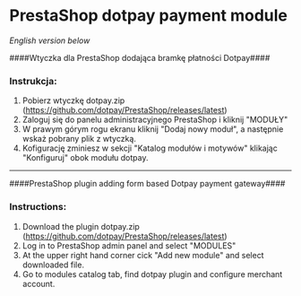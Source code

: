 PrestaShop dotpay payment module
=====================

*English version below*

####Wtyczka dla PrestaShop dodająca bramkę płatności Dotpay####

### Instrukcja: ###
1. Pobierz wtyczkę dotpay.zip (https://github.com/dotpay/PrestaShop/releases/latest)
2. Zaloguj się do panelu administracyjnego PrestaShop i kliknij "MODUŁY"
3. W prawym górym rogu ekranu kliknij "Dodaj nowy moduł", a następnie wskaż pobrany plik z wtyczką.
4. Kofigurację zminiesz w sekcji "Katalog modułów i motywów" klikając "Konfiguruj" obok modułu dotpay.

---------------------------------------

####PrestaShop plugin adding form based Dotpay payment gateway####

### Instructions: ###
1. Download the plugin dotpay.zip (https://github.com/dotpay/PrestaShop/releases/latest)
2. Log in to PrestaShop admin panel and select "MODULES"
3. At the upper right hand corner cick "Add new module" and select downloaded file.
4. Go to modules catalog tab, find dotpay plugin and configure merchant account.
